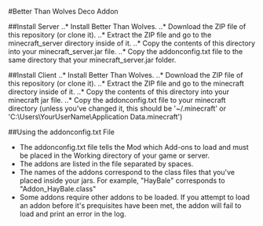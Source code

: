 #Better Than Wolves Deco Addon

##Install Server
..* Install Better Than Wolves.
..* Download the ZIP file of this repository (or clone it).
..* Extract the ZIP file and go to the minecraft_server directory inside of it.
..* Copy the contents of this directory into your minecraft_server.jar file.
..* Copy the addonconfig.txt file to the same directory that your minecraft_server.jar folder.

##Install Client
..* Install Better Than Wolves.
..* Download the ZIP file of this repository (or clone it).
..* Extract the ZIP file and go to the minecraft directory inside of it.
..* Copy the contents of this directory into your minecraft jar file.
..* Copy the addonconfig.txt file to your minecraft directory (unless you've changed it, this should be '~/.minecraft' or 'C:\Users\YourUserName\Application Data\.minecraft')

##Using the addonconfig.txt File
* The addonconfig.txt file tells the Mod which Add-ons to load and must be placed in the Working directory of your game or server.
* The addons are listed in the file separated by spaces.
* The names of the addons correspond to the class files that you've placed inside your jars.  For example, "HayBale" corresponds to "Addon_HayBale.class"
* Some addons require other addons to be loaded.  If you attempt to load an addon before it's prequisites have been met, the addon will fail to load and print an error in the log.
